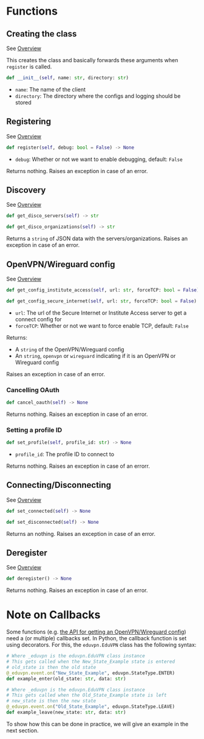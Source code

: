 # Functions
## Creating the class
See [Overview](../overview/registering.html)

This creates the class and basically forwards these arguments when `register` is called.
```python
def __init__(self, name: str, directory: str)
```
- `name`: The name of the client
- `directory`: The directory where the configs and logging should be stored

## Registering
See [Overview](../overview/registering.html)
```python
def register(self, debug: bool = False) -> None
```
- `debug`: Whether or not we want to enable debugging, default: `False`

Returns nothing. Raises an exception in case of an error.

## Discovery
See [Overview](../overview/discovery.html)
```python
def get_disco_servers(self) -> str
```
```python
def get_disco_organizations(self) -> str
```

Returns a `string` of JSON data with the servers/organizations. Raises an exception in case of an error.

## OpenVPN/Wireguard config
See [Overview](../overview/getconfig.html)
```python
def get_config_institute_access(self, url: str, forceTCP: bool = False) -> Tuple[str, str]
```
```python
def get_config_secure_internet(self, url: str, forceTCP: bool = False) -> Tuple[str, str]
```
- `url`: The url of the Secure Internet or Institute Access server to get a connect config for
- `forceTCP`: Whether or not we want to force enable TCP, default: `False`

Returns:
- A `string` of the OpenVPN/Wireguard config
- An `string`, `openvpn` or `wireguard` indicating if it is an OpenVPN or Wireguard config

Raises an exception in case of an error.

### Cancelling OAuth
```python
def cancel_oauth(self) -> None
```

Returns nothing. Raises an exception in case of an error.

### Setting a profile ID
```python
def set_profile(self, profile_id: str) -> None
```
- `profile_id`: The profile ID to connect to

Returns nothing. Raises an exception in case of an errorr.

## Connecting/Disconnecting
See [Overview](../overview/connecting.html)
```python
def set_connected(self) -> None
```
```python
def set_disconnected(self) -> None
```

Returns an nothing. Raises an exception in case of an error.

## Deregister
See [Overview](../overview/deregistering.html)
```python
def deregister() -> None
```

Returns nothing. Raises an exception in case of an error.

# Note on Callbacks
Some functions (e.g. [the API for getting an OpenVPN/Wireguard config](http://localhost:3000/api/overview/getconfig.html)) need a (or multiple) callbacks set. In Python, the callback function is set using decorators.
For this, the `eduvpn.EduVPN` class has the following syntax:

```python
# Where _eduvpn is the eduvpn.EduVPN class instance
# This gets called when the New_State_Example state is entered
# old_state is then the old state
@_eduvpn.event.on("New_State_Example", eduvpn.StateType.ENTER)
def example_enter(old_state: str, data: str)
```
```python
# Where _eduvpn is the eduvpn.EduVPN class instance
# This gets called when the Old_State_Example state is left
# new_state is then the new state
@_eduvpn.event.on("Old_State_Example", eduvpn.StateType.LEAVE)
def example_leave(new_state: str, data: str)
```
To show how this can be done in practice, we will give an example in the next section.
